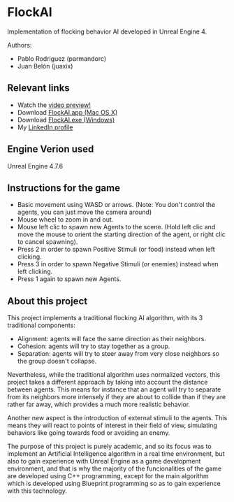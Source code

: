 # FlockAI
Implementation of flocking behavior AI developed in Unreal Engine 4.

Authors: 
 - Pablo Rodriguez (parmandorc)
 - Juan Belón (juaxix)

## Relevant links
- Watch the [video preview!](https://youtu.be/39Wc7Bgj5gI)
- Download [FlockAI.app (Mac OS X)](https://mega.co.nz/#!EsA1TBAb!AoFh6SDRl98dKjriK1uROJLv3vpmhL2yPJzb-aUtfKA)
- Download [FlockAI.exe (Windows)](https://mega.co.nz/#!gxQDUSDY!qbo5SQzG-hMmCzlZ4kJxGFxImQv6CnssdCpCJHft7Ew)
- My [LinkedIn profile](https://es.linkedin.com/in/parmandorc/en)


## Engine Verion used
Unreal Engine 4.7.6


## Instructions for the game
- Basic movement using WASD or arrows. (Note: You don't control the agents, you can just move the camera around)
- Mouse wheel to zoom in and out.
- Mouse left clic to spawn new Agents to the scene.
(Hold left clic and move the mouse to orient the starting direction of the agent, or right clic to cancel spawning).
- Press 2 in order to spawn Positive Stimuli (or food) instead when left clicking.
- Press 3 in order to spawn Negative Stimuli (or enemies) instead when left clicking.
- Press 1 again to spawn new Agents.


## About this project
This project implements a traditional flocking AI algorithm, with its 3 traditional components:
- Alignment: agents will face the same direction as their neighbors.
- Cohesion: agents will try to stay together as a group.
- Separation: agents will try to steer away from very close neighbors so the group doesn't collapse.

Nevertheless, while the traditional algorithm uses normalized vectors, this project takes a different approach by taking into account the distance between agents. This means for instance that an agent will try to separate from its neighbors more intensely if they are about to collide than if they are rather far away, which provides a much more realistic behavior.

Another new aspect is the introduction of external stimuli to the agents. This means they will react to points of interest in their field of view, simulating behaviors like going towards food or avoiding an enemy.

The purpose of this project is purely academic, and so its focus was to implement an Artificial Intelligence algorithm in a real time environment, but also to gain experience with Unreal Engine as a game development environment, and that is why the majority of the funcionalities of the game are developed using C++ programming, except for the main algorithm which is developed using Blueprint programming so as to gain experience with this technology.
